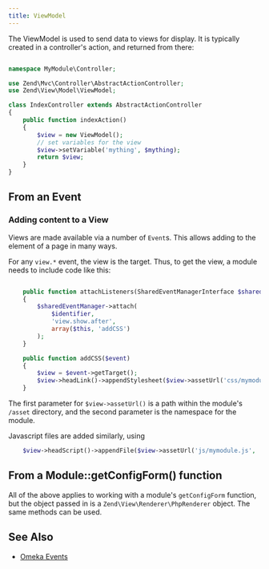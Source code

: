 ```yaml
---
title: ViewModel
---
```


The ViewModel is used to send data to views for display. It is typically created in a controller's action, and returned from there:

```php

namespace MyModule\Controller;

use Zend\Mvc\Controller\AbstractActionController;
use Zend\View\Model\ViewModel;

class IndexController extends AbstractActionController
{
    public function indexAction()
    {
        $view = new ViewModel();
        // set variables for the view
        $view->setVariable('mything', $mything);
        return $view;
    }
}
```

## From an Event

### Adding <head> content to a View

Views are made available via a number of `Event`s. This allows adding to the <head> element of a page in many ways.

For any `view.*` event, the view is the target. Thus, to get the view, a module needs to include code like this:

```php

    public function attachListeners(SharedEventManagerInterface $sharedEventManager)
    {
        $sharedEventManager->attach(
            $identifier,
            'view.show.after',
            array($this, 'addCSS')
        );
    }

    public function addCSS($event)
    {
        $view = $event->getTarget();
        $view->headLink()->appendStylesheet($view->assetUrl('css/mymodule.css', 'MyModule'));
    }
```

The first parameter for `$view->assetUrl()` is a path within the module's `/asset` directory, and the second parameter is the namespace for the module.

Javascript files are added similarly, using 

```php
    $view->headScript()->appendFile($view->assetUrl('js/mymodule.js', 'MyModule'));
```

## From a Module::getConfigForm() function

All of the above applies to working with a module's `getConfigForm` function, but the object passed in is a `Zend\View\Renderer\PhpRenderer` object. The same methods can be used.


## See Also

* [Omeka Events](omeka_events.md)
